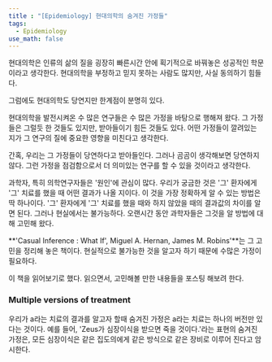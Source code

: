 ```yaml
---
title : "[Epidemiology] 현대의학의 숨겨진 가정들"
tags:
  - Epidemiology
use_math: false
---
```



현대의학은 인류의 삶의 질을 굉장히 빠른시간 안에 획기적으로 바꿔놓은 성공적인 학문이라고 생각한다. 현대의학을 부정하고 믿지 못하는 사람도 많지만, 사실 동의하기 힘들다.  
  
그럼에도 현대의학도 당연지만 한계점이 분명히 있다.  
  
현대의학을 발전시켜온 수 많은 연구들은 수 많은 가정을 바탕으로 행해져 왔다. 그 가정들은 그럴듯 한 것들도 있지만, 받아들이기 힘든 것들도 있다. 어떤 가정들이 깔려있는 지가 그 연구의 질에 중요한 영향을 미친다고 생각한다.  
  
간혹, 우리는 그 가정들이 당연하다고 받아들인다. 그러나 곰곰이 생각해보면 당연하지 않다. 그런 가정을 점검함으로서 더 의미있는 연구를 할 수 있을 것이라고 생각한다.  
  
  
과학자, 특히 의학연구자들은 '원인'에 관심이 많다. 우리가 궁금한 것은 '그' 환자에게 '그' 치료를 했을 때 어떤 결과가 나올 지이다. 이 것을 가장 정확하게 알 수 있는 방법은 딱 하나이다. '그' 환자에게 '그' 치료를 했을 때와 하지 않았을 때의 결과값의 차이를 알면 된다. 그러나 현실에서는 불가능하다. 오랜시간 동안 과학자들은 그것을 알 방법에 대해 고민해 왔다.    
  
**'Casual Inference : What If', Miguel A. Hernan, James M. Robins'**는 그 고민을 정리해 놓은 책이다. 현실적으로 불가능한 것을 알고자 하기 때문에 수많은 가정이 필요하다.  
  
이 책을 읽어보기로 했다. 읽으면서, 고민해볼 만한 내용들을 포스팅 해보려 한다.  
  
### Multiple versions of treatment
우리가 a라는 치료의 결과를 알고자 할때 숨겨진 가정은 a라는 치료는 하나의 버전만 있다는 것이다. 예를 들어, 'Zeus가 심장이식을 받으면 죽을 것이다.'라는 표현의 숨겨진 가정은, 모든 심장이식은 같은 집도의에게 같은 방식으로 같은 장비로 이루어 진다고 암시한다.  
  
